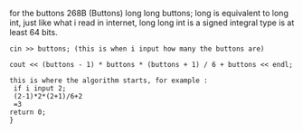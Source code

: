 for the buttons 268B (Buttons)
    long long buttons; 
    long is equivalent to long int, just like what i read in internet, long long int is a signed integral type is at least 64 bits.
    
    cin >> buttons; (this is when i input how many the buttons are)
    
    cout << (buttons - 1) * buttons * (buttons + 1) / 6 + buttons << endl; 
    
    this is where the algorithm starts, for example :
     if i input 2;
     (2-1)*2*(2+1)/6+2
     =3
    return 0;
    }
